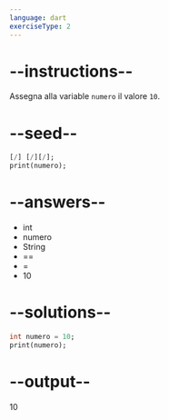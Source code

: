 ```yaml
---
language: dart
exerciseType: 2
---
```


# --instructions--

Assegna alla variable `numero` il valore `10`.

# --seed--

```dart
[/] [/][/];
print(numero);
```

# --answers--

- int
- numero
- String
-  == 
-  = 
- 10

# --solutions--

```dart
int numero = 10;
print(numero);
```

# --output--

10
